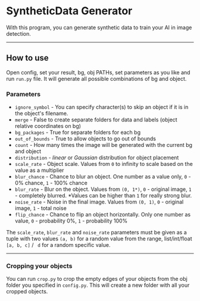 # SyntheticData Generator

With this program, you can generate synthetic data to train your AI in image detection.

---

## How to use

Open config, set your result, bg, obj PATHs, set parameters as you like and run `run.py` file. It will generate all possible combinations of bg and object.

### Parameters

* `ignore_symbol` - You can specify character(s) to skip an object if it is in the object's filename.
* `merge` - False to create separate folders for data and labels (object relative coordinates on bg)
* `bg_packages` - True for separate folders for each bg
* `out_of_bounds` - True to allow objects to go out of bounds
* `count` - How many times the image will be generated with the current bg and object
* `distribution` - *linear* or *Gaussian* distribution for object placement
* `scale_rate` - Object scale. Values from `0` to infinity to scale based on the value as a multiplier
* `blur_chance` - Chance to blur an object. One number as a value only, `0` - 0% chance, `1` - 100% chance
* `blur_rate` - Blur on the object. Values from `(0, 1*)`, `0` - original image, `1` - completely blurred. *Values can be higher than `1` for really strong blur.
* `noise_rate` - Noise in the final image. Values from `(0, 1)`, `0` - original image, `1` - total noise
* `flip_chance` - Chance to flip an object horizontally. Only one number as value, `0` - probability 0%, `1` - probability 100%

The `scale_rate`, `blur_rate` and `noise_rate` parameters must be given as a tuple with two values `(a, b)` for a random value from the range, list/int/float `[a, b, c]` / ` d` for a random specific value.

---

### Cropping your objects

You can run `crop.py` to crop the empty edges of your objects from the obj folder you specified in `config.py`. This will create a new folder with all your cropped objects. 
